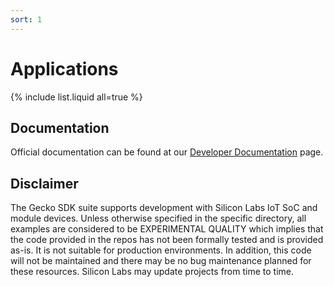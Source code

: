 ```yaml
---
sort: 1
---
```


# Applications

{% include list.liquid all=true %}

## Documentation ##

Official documentation can be found at our [Developer Documentation](https://docs.silabs.com/rail/latest/) page.

## Disclaimer ##

The Gecko SDK suite supports development with Silicon Labs IoT SoC and module devices. Unless otherwise specified in the specific directory, all examples are considered to be EXPERIMENTAL QUALITY which implies that the code provided in the repos has not been formally tested and is provided as-is. It is not suitable for production environments. In addition, this code will not be maintained and there may be no bug maintenance planned for these resources. Silicon Labs may update projects from time to time.
